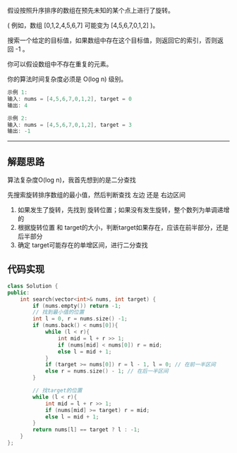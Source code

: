 假设按照升序排序的数组在预先未知的某个点上进行了旋转。

( 例如，数组 [0,1,2,4,5,6,7] 可能变为 [4,5,6,7,0,1,2] )。

搜索一个给定的目标值，如果数组中存在这个目标值，则返回它的索引，否则返回 -1 。

你可以假设数组中不存在重复的元素。

你的算法时间复杂度必须是 O(log n) 级别。

```cpp
示例 1:
输入: nums = [4,5,6,7,0,1,2], target = 0
输出: 4

示例 2:
输入: nums = [4,5,6,7,0,1,2], target = 3
输出: -1
```

---

## 解题思路

算法复杂度O(log n)，我首先想到的是二分查找

先搜索旋转排序数组的最小值，然后判断查找 左边 还是 右边区间

1. 如果发生了旋转，先找到 旋转位置；如果没有发生旋转，整个数列为单调递增的
2. 根据旋转位置 和 target的大小，判断target如果存在，应该在前半部分，还是后半部分
3. 确定 target可能存在的单增区间，进行二分查找


## 代码实现

```cpp
class Solution {
public:
    int search(vector<int>& nums, int target) {
        if (nums.empty()) return -1;
        // 找到最小值的位置
        int l = 0, r = nums.size() -1;
        if (nums.back() < nums[0]){
            while (l < r){
                int mid = l + r >> 1;
                if (nums[mid] < nums[0]) r = mid;
                else l = mid + 1;
            }
            if (target >= nums[0]) r = l - 1, l = 0; // 在前一半区间
            else r = nums.size() - 1; // 在后一半区间
        }

        // 找target的位置
        while (l < r){
            int mid = l + r >> 1;
            if (nums[mid] >= target) r = mid;
            else l = mid + 1;
        }
        return nums[l] == target ? l : -1;
    }
};
```

